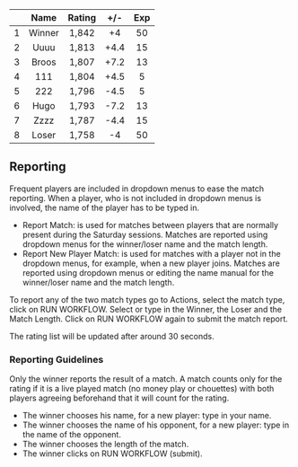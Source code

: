 | |Name|Rating|+/-|Exp|
|-|:--:|:----:|:-:|:-:|
|1|Winner|1,842|+4|50|
|2|Uuuu|1,813|+4.4|15|
|3|Broos|1,807|+7.2|13|
|4|111|1,804|+4.5|5|
|5|222|1,796|-4.5|5|
|6|Hugo|1,793|-7.2|13|
|7|Zzzz|1,787|-4.4|15|
|8|Loser|1,758|-4|50|

 

## Reporting

Frequent players are included in dropdown menus to ease the match reporting.
When a player, who is not included in dropdown menus is involved, the name of the player has to be typed in.

- Report Match:  is used for matches between players that are normally present during the Saturday sessions.
Matches are reported using dropdown menus for the winner/loser name and the match length.
- Report New Player Match:  is used for matches with a player not in the dropdown menus, for example, when a new player joins.
Matches are reported using dropdown menus or editing the name manual for the winner/loser name and the match length.

To report any of the two match types go to Actions, select the match type, click on RUN WORKFLOW.
Select or type in the Winner, the Loser and the Match Length.
Click on RUN WORKFLOW again to submit the match report.

The rating list will be updated after around 30 seconds.

### Reporting Guidelines

Only the winner reports the result of a match.
A match counts only for the rating if it is a live played match (no money play or chouettes)
with both players agreeing beforehand that it will count for the rating.

- The winner chooses his name, for a new player: type in your name.
- The winner chooses the name of his opponent, for a new player: type in the name of the opponent.
- The winner chooses the length of the match.
- The winner clicks on RUN WORKFLOW (submit).
